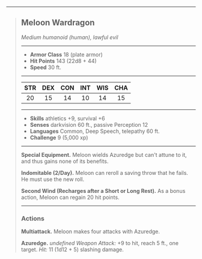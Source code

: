***
> ## Meloon Wardragon
> *Medium humanoid (human), lawful evil*
> 
> ***
> 
> - **Armor Class** 18 (plate armor)
> - **Hit Points** 143 (22d8 + 44)
> - **Speed** 30 ft.
> 
> ***
> 
> |STR|DEX|CON|INT|WIS|CHA|
> |:---:|:---:|:---:|:---:|:---:|:---:|
> |20|15|14|10|14|15|
> 
> ***
> 
> - **Skills** athletics +9, survival +6
> - **Senses** darkvision 60 ft., passive Perception 12
> - **Languages** Common, Deep Speech, telepathy 60 ft.
> - **Challenge** 9 (5,000 xp)
> 
> ***
> 
> **Special Equipment.** Meloon wields Azuredge but can't attune to it, and thus gains none of its benefits.
> 
> **Indomitable (2/Day).** Meloon can reroll a saving throw that he fails. He must use the new roll.
> 
> **Second Wind (Recharges after a Short or Long Rest).** As a bonus action, Meloon can regain 20 hit points.
> 
> ***
> 
> ### Actions
> **Multiattack.** Meloon makes four attacks with Azuredge.
> 
> **Azuredge.** *undefined Weapon Attack:* +9 to hit, reach 5 ft., one target. *Hit:* 11 (1d12 + 5) slashing damage.